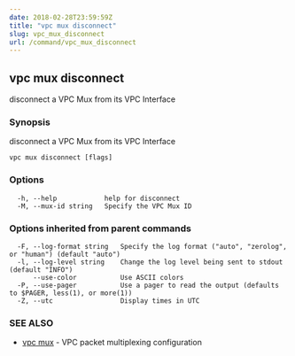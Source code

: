 ```yaml
---
date: 2018-02-28T23:59:59Z
title: "vpc mux disconnect"
slug: vpc_mux_disconnect
url: /command/vpc_mux_disconnect
---
```

## vpc mux disconnect

disconnect a VPC Mux from its VPC Interface

### Synopsis


disconnect a VPC Mux from its VPC Interface

```
vpc mux disconnect [flags]
```

### Options

```
  -h, --help            help for disconnect
  -M, --mux-id string   Specify the VPC Mux ID
```

### Options inherited from parent commands

```
  -F, --log-format string   Specify the log format ("auto", "zerolog", or "human") (default "auto")
  -l, --log-level string    Change the log level being sent to stdout (default "INFO")
      --use-color           Use ASCII colors
  -P, --use-pager           Use a pager to read the output (defaults to $PAGER, less(1), or more(1))
  -Z, --utc                 Display times in UTC
```

### SEE ALSO
* [vpc mux](/command/vpc_mux)	 - VPC packet multiplexing configuration

